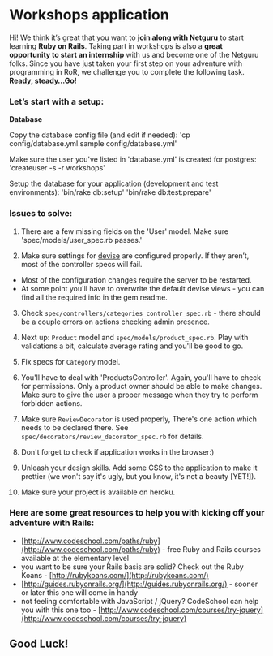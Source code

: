 # Workshops application

Hi! We think it’s great that you want to **join along with Netguru** to start learning **Ruby on Rails**. Taking part in workshops is also a **great opportunity to start an internship** with us and become one of the Netguru folks. Since you have just taken your first step on your adventure with programming in RoR, we challenge you to complete the following task. **Ready, steady…Go!**

### Let’s start with a setup:

**Database**

Copy the database config file (and edit if needed):
'cp config/database.yml.sample config/database.yml'

Make sure the user you've listed in 'database.yml' is created for postgres:
'createuser -s -r workshops'

Setup the database for your application (development and test environments):
'bin/rake db:setup'
'bin/rake db:test:prepare'


### Issues to solve:

1. There are a few missing fields on the 'User' model. Make sure 'spec/models/user_spec.rb passes.'

2. Make sure settings for [devise](https://github.com/plataformatec/devise) are
   configured properly.  If they aren’t, most of the controller specs will fail.

  * Most of the configuration changes require the server to be restarted.
  * At some point you'll have to overwrite the default devise views - you can find all the required info in the gem readme.

3. Check `spec/controllers/categories_controller_spec.rb` - there should be a
   couple errors on actions checking admin presence.

4. Next up: `Product` model and `spec/models/product_spec.rb`. Play with validations a bit, calculate average rating and you'll be good to go.

5. Fix specs for `Category` model.

6. You'll have to deal with 'ProductsController'. Again, you'll have to check for permissions. Only a product owner should be able to make changes. Make sure to give the user a proper message when they try to perform forbidden actions.

7. Make sure `ReviewDecorator` is used properly, There's one action which needs to be declared there. See `spec/decorators/review_decorator_spec.rb` for details.

8. Don't forget to check if application works in the browser:)

9. Unleash your design skills. Add some CSS to the application to make it prettier (we won't say it's ugly, but you know, it's not a beauty [YET!]).

10. Make sure your project is available on heroku.

### Here are some great resources to help you with kicking off your adventure with Rails:

* [http://www.codeschool.com/paths/ruby](http://www.codeschool.com/paths/ruby) - free Ruby and Rails courses available at the elementary level
* you want to be sure your Rails basis are solid? Check out the Ruby Koans - [http://rubykoans.com/](http://rubykoans.com/)
* [http://guides.rubyonrails.org/](http://guides.rubyonrails.org/) - sooner or later this one will come in handy
* not feeling comfortable with JavaScript / jQuery? CodeSchool can help you with this one too - [http://www.codeschool.com/courses/try-jquery](http://www.codeschool.com/courses/try-jquery)

## Good Luck! 

